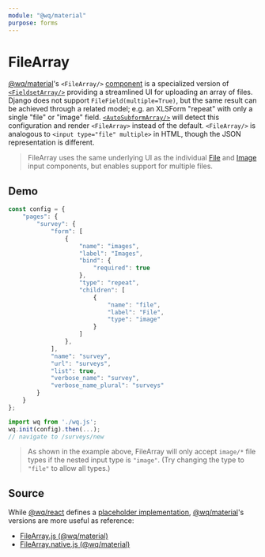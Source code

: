 ```yaml
---
module: "@wq/material"
purpose: forms
---
```


# FileArray

[@wq/material]'s `<FileArray/>` [component] is a specialized version of [`<FieldsetArray/>`][FieldsetArray] providing a streamlined UI for uploading an array of files.  Django does not support `FileField(multiple=True)`, but the same result can be achieved through a related model; e.g. an XLSForm "repeat" with only a single "file" or "image" field.  [`<AutoSubformArray/>`][AutoSubformArray] will detect this configuration and render `<FileArray>` instead of the default.  `<FileArray/>` is analogous to `<input type="file" multiple>` in HTML, though the JSON representation is different.

> FileArray uses the same underlying UI as the individual [File] and [Image] input components, but enables support for multiple files.

## Demo

```javascript
const config = {
    "pages": {
        "survey": {
            "form": [
                {
                    "name": "images",
                    "label": "Images",
                    "bind": {
                        "required": true
                    },
                    "type": "repeat",
                    "children": [
                        {
                            "name": "file",
                            "label": "File",
                            "type": "image"
                        }
                    ]
                },
            ],
            "name": "survey",
            "url": "surveys",
            "list": true,
            "verbose_name": "survey",
            "verbose_name_plural": "surveys"
        }
    }
};

import wq from './wq.js';
wq.init(config).then(...);
// navigate to /surveys/new
```

> As shown in the example above, FileArray will only accept `image/*` file types if the nested input type is `"image"`.  (Try changing the type to `"file"` to allow all types.)

## Source

While [@wq/react] defines a [placeholder implementation][react-src], [@wq/material]'s versions are more useful as reference:

 * [FileArray.js (@wq/material)][material-src]
 * [FileArray.native.js (@wq/material)][material-native-src]

[component]: ./index.md
[@wq/react]: ../@wq/react.md
[@wq/material]: ../@wq/material.md
[FieldsetArray]: ./FieldsetArray.md
[AutoSubformArray]: ./AutoSubformArray.md
[File]: ../inputs/File.md
[Image]: ../inputs/Image.md

[react-src]: https://github.com/wq/wq.app/blob/main/packages/react/src/components/FileArray.js
[material-src]: https://github.com/wq/wq.app/blob/main/packages/material/src/components/FileArray.js
[material-native-src]: https://github.com/wq/wq.app/blob/main/packages/material/src/components/FileArray.native.js

